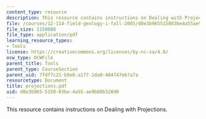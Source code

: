```yaml
---
content_type: resource
description: This resource contains instructions on Dealing with Projections.
file: /courses/12-114-field-geology-i-fall-2005/d0e3b965515003be4a55ae9b08b320d0_projections.pdf
file_size: 1150088
file_type: application/pdf
learning_resource_types:
- Tools
license: https://creativecommons.org/licenses/by-nc-sa/4.0/
ocw_type: OCWFile
parent_title: Tools
parent_type: CourseSection
parent_uid: 7fdf7c21-b8e8-a177-1da0-484f47e67a7a
resourcetype: Document
title: projections.pdf
uid: d0e3b965-5150-03be-4a55-ae9b08b320d0
---
```

This resource contains instructions on Dealing with Projections.